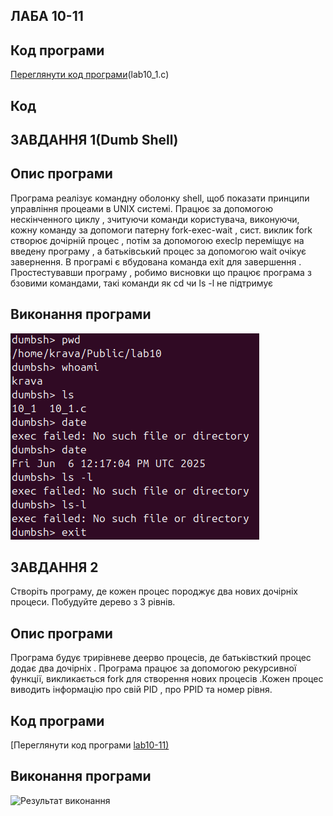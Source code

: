 ## ЛАБА 10-11 

## Код програми
[Переглянути код програми](lab10_1)(lab10_1.c)

## Код
## ЗАВДАННЯ 1(Dumb Shell)


## Опис програми
Програма реалізує командну оболонку shell, щоб показати принципи управління процеами в UNIX  системі. Працює за допомогою нескінченного циклу , зчитуючи команди користувача, виконуючи, кожну команду за допомоги патерну fork-exec-wait , сист. виклик fork створює дочірній процес , потім за допомогою execlp переміщує на введену програму , а батьківський процес за допомогою wait очікує завернення. В програмі є вбудована команда exit для завершення . Простестувавши програму , робимо висновки що працює програма з бзовими командами, такі команди як cd чи ls -l  не підтримує



## Виконання програми

![Результат виконання](10_1.png)



## ЗАВДАННЯ 2

Створіть програму, де кожен процес породжує два нових дочірніх процеси. Побудуйте дерево з 3 рівнів.


## Опис програми

Програма будує трирівневе деерво процесів, де батьківсткий процес додає два дочірніх . Програма працює за допомогою рекурсивної функції, викликається fork для створення нових процесів .Кожен процес виводить інформацію про свій PID , про PPID та номер рівня. 


## Код програми
[Переглянути код програми [lab10-11)](lab10_2.c)

## Виконання програми

![Результат виконання](10_2.png)


